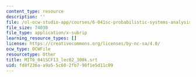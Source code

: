 ```yaml
---
content_type: resource
description: ''
file: /ol-ocw-studio-app/courses/6-041sc-probabilistic-systems-analysis-and-applied-probability-fall-2013/fd8f236aa9a55c602fb790f1e5d11c09_MIT6_041SCF13_lec02_300k.srt
file_size: 74030
file_type: application/x-subrip
learning_resource_types: []
license: https://creativecommons.org/licenses/by-nc-sa/4.0/
ocw_type: OCWFile
resourcetype: Other
title: MIT6_041SCF13_lec02_300k.srt
uid: fd8f236a-a9a5-5c60-2fb7-90f1e5d11c09
---
```

